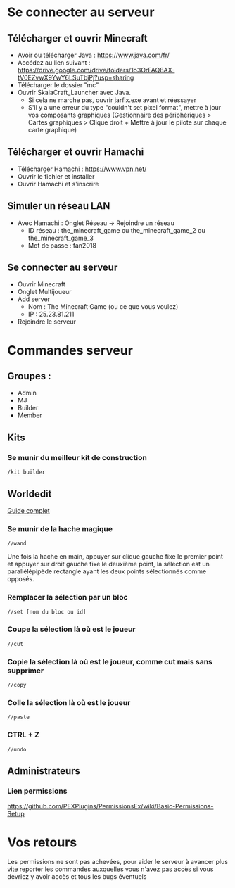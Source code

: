 # Se connecter au serveur
## Télécharger et ouvrir Minecraft
- Avoir ou télécharger Java : https://www.java.com/fr/
- Accédez au lien suivant : https://drive.google.com/drive/folders/1o3OrFAQ8AX-tV0EZvwX9YwY6LSuTbjPj?usp=sharing
- Télécharger le dossier "mc"
- Ouvrir SkaiaCraft_Launcher avec Java.
    + Si cela ne marche pas, ouvrir jarfix.exe avant et réessayer
    + S'il y a une erreur du type "couldn't set pixel format", mettre à jour vos composants graphiques (Gestionnaire des périphériques > Cartes graphiques > Clique droit + Mettre à jour le pilote sur chaque carte graphique)

## Télécharger et ouvrir Hamachi
- Télécharger Hamachi : https://www.vpn.net/
- Ouvrir le fichier et installer
- Ouvrir Hamachi et s'inscrire
## Simuler un réseau LAN
- Avec Hamachi : Onglet Réseau -> Rejoindre un réseau
    + ID réseau : the_minecraft_game ou the_minecraft_game_2 ou the_minecraft_game_3
    + Mot de passe : fan2018 

## Se connecter au serveur
- Ouvrir Minecraft
- Onglet Multijoueur
- Add server
    + Nom : The Minecraft Game (ou ce que vous voulez)
    + IP : 25.23.81.211
- Rejoindre le serveur

# Commandes serveur
## Groupes : 
- Admin
- MJ
- Builder
- Member

## Kits
### Se munir du meilleur kit de construction
    /kit builder

## Worldedit
[Guide complet](https://minecraft.fr/world-edit/)

### Se munir de la hache magique
    //wand
Une fois la  hache en main, appuyer sur clique gauche fixe le premier point et appuyer sur droit gauche fixe le deuxième point, la sélection est un parallélépipède rectangle ayant les deux points sélectionnés comme opposés.
 
### Remplacer la sélection par un bloc

    //set [nom du bloc ou id]

### Coupe la sélection là où est le joueur
    //cut

### Copie la sélection là où est le joueur, comme cut mais sans supprimer
    //copy

### Colle la sélection là où est le joueur
    //paste

### CTRL + Z
    //undo

## Administrateurs
### Lien permissions
https://github.com/PEXPlugins/PermissionsEx/wiki/Basic-Permissions-Setup

# Vos retours
Les permissions ne sont pas achevées, pour aider le serveur à avancer plus vite reporter les commandes auxquelles vous n'avez pas accès si vous devriez y avoir accès et tous les bugs éventuels